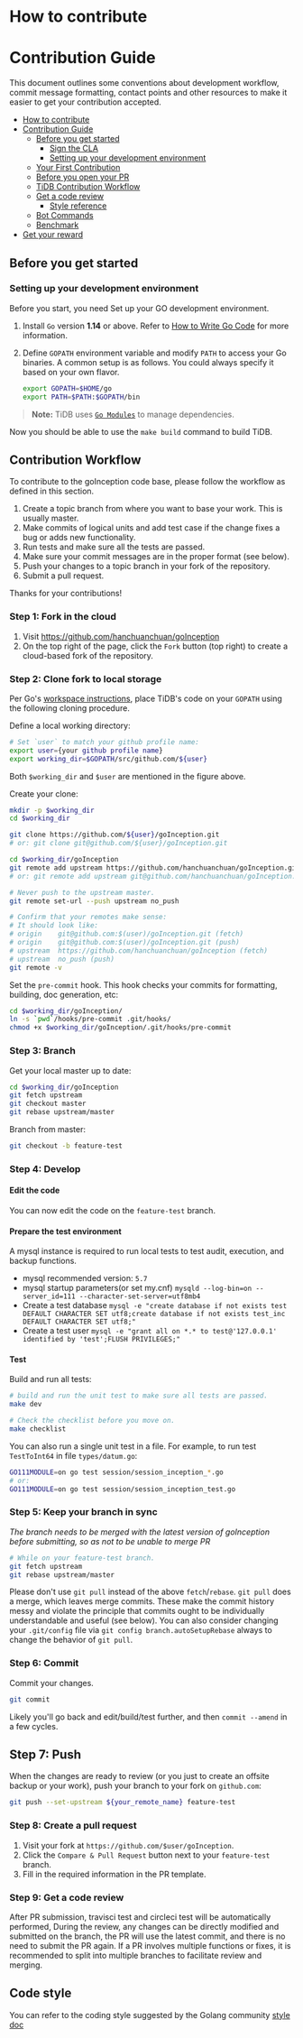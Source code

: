 # How to contribute

# Contribution Guide

This document outlines some conventions about development workflow, commit message formatting, contact points and other resources to make it easier to get your contribution accepted.

<!-- TOC -->

- [How to contribute](#how-to-contribute)
- [Contribution Guide](#contribution-guide)
    - [Before you get started](#before-you-get-started)
        - [Sign the CLA](#sign-the-cla)
        - [Setting up your development environment](#setting-up-your-development-environment)
    - [Your First Contribution](#your-first-contribution)
    - [Before you open your PR](#before-you-open-your-pr)
    - [TiDB Contribution Workflow](#tidb-contribution-workflow)
    - [Get a code review](#get-a-code-review)
        - [Style reference](#style-reference)
    - [Bot Commands](#bot-commands)
    - [Benchmark](#benchmark)
- [Get your reward](#get-your-reward)

<!-- /TOC -->

## Before you get started

<!-- ### Sign the CLA

Click the **Sign in with GitHub to agree** button to sign the CLA. See an example [here](https://cla-assistant.io/pingcap/tidb).

What is [CLA](https://en.wikipedia.org/wiki/Contributor_License_Agreement)? -->

### Setting up your development environment

Before you start, you need
Set up your GO development environment.

1. Install `Go` version **1.14** or above. Refer to [How to Write Go Code](http://golang.org/doc/code.html) for more information.
2. Define `GOPATH` environment variable and modify `PATH` to access your Go binaries. A common setup is as follows. You could always specify it based on your own flavor.

    ```sh
    export GOPATH=$HOME/go
    export PATH=$PATH:$GOPATH/bin
    ```

>**Note:** TiDB uses [`Go Modules`](https://github.com/golang/go/wiki/Modules)
to manage dependencies.

Now you should be able to use the `make build` command to build TiDB.

## Contribution Workflow

To contribute to the goInception code base, please follow the workflow as defined in this section.

1. Create a topic branch from where you want to base your work. This is usually master.
2. Make commits of logical units and add test case if the change fixes a bug or adds new functionality.
3. Run tests and make sure all the tests are passed.
4. Make sure your commit messages are in the proper format (see below).
5. Push your changes to a topic branch in your fork of the repository.
6. Submit a pull request.

Thanks for your contributions!


### Step 1: Fork in the cloud

1. Visit https://github.com/hanchuanchuan/goInception
2. On the top right of the page, click the `Fork` button (top right) to create
   a cloud-based fork of the repository.

### Step 2: Clone fork to local storage

Per Go's [workspace instructions](https://golang.org/doc/code.html#Workspaces),
place TiDB's code on your `GOPATH` using the following cloning procedure.

Define a local working directory:

```sh
# Set `user` to match your github profile name:
export user={your github profile name}
export working_dir=$GOPATH/src/github.com/${user}
```

Both `$working_dir` and `$user` are mentioned in the figure above.

Create your clone:

```sh
mkdir -p $working_dir
cd $working_dir

git clone https://github.com/${user}/goInception.git
# or: git clone git@github.com/${user}/goInception.git

cd $working_dir/goInception
git remote add upstream https://github.com/hanchuanchuan/goInception.git
# or: git remote add upstream git@github.com/hanchuanchuan/goInception.git

# Never push to the upstream master.
git remote set-url --push upstream no_push

# Confirm that your remotes make sense:
# It should look like:
# origin    git@github.com:$(user)/goInception.git (fetch)
# origin    git@github.com:$(user)/goInception.git (push)
# upstream  https://github.com/hanchuanchuan/goInception (fetch)
# upstream  no_push (push)
git remote -v
```

Set the `pre-commit` hook. This hook checks your commits for formatting,
building, doc generation, etc:

```sh
cd $working_dir/goInception/
ln -s `pwd`/hooks/pre-commit .git/hooks/
chmod +x $working_dir/goInception/.git/hooks/pre-commit
```

### Step 3: Branch

Get your local master up to date:

```sh
cd $working_dir/goInception
git fetch upstream
git checkout master
git rebase upstream/master
```

Branch from master:

```sh
git checkout -b feature-test
```

### Step 4: Develop

#### Edit the code

You can now edit the code on the `feature-test` branch.

#### Prepare the test environment

A mysql instance is required to run local tests to test audit, execution, and backup functions.

* mysql recommended version: `5.7`
* mysql startup parameters(or set my.cnf) `mysqld --log-bin=on --server_id=111 --character-set-server=utf8mb4`
* Create a test database `mysql -e "create database if not exists test DEFAULT CHARACTER SET utf8;create database if not exists test_inc DEFAULT CHARACTER SET utf8;"`
* Create a test user  `mysql -e "grant all on *.* to test@'127.0.0.1' identified by 'test';FLUSH PRIVILEGES;"`

#### Test

Build and run all tests:

```sh
# build and run the unit test to make sure all tests are passed.
make dev

# Check the checklist before you move on.
make checklist
```

You can also run a single unit test in a file. For example, to run test
`TestToInt64` in file `types/datum.go`:

```sh
GO111MODULE=on go test session/session_inception_*.go
# or:
GO111MODULE=on go test session/session_inception_test.go
```

### Step 5: Keep your branch in sync

*The branch needs to be merged with the latest version of goInception before submitting, so as not to be unable to merge PR*

```sh
# While on your feature-test branch.
git fetch upstream
git rebase upstream/master
```

Please don't use `git pull` instead of the above `fetch`/`rebase`. `git pull`
does a merge, which leaves merge commits. These make the commit history messy
and violate the principle that commits ought to be individually understandable
and useful (see below). You can also consider changing your `.git/config` file
via `git config branch.autoSetupRebase` always to change the behavior of `git pull`.

### Step 6: Commit

Commit your changes.

```sh
git commit
```

Likely you'll go back and edit/build/test further, and then `commit --amend` in a
few cycles.

## Step 7: Push

When the changes are ready to review (or you just to create an offsite backup
or your work), push your branch to your fork on `github.com`:

```sh
git push --set-upstream ${your_remote_name} feature-test
```

### Step 8: Create a pull request

1. Visit your fork at `https://github.com/$user/goInception`.
2. Click the `Compare & Pull Request` button next to your `feature-test` branch.
3. Fill in the required information in the PR template.

### Step 9: Get a code review

After PR submission, travisci test and circleci test will be automatically performed,
During the review, any changes can be directly modified and submitted on the branch, the PR will use the latest commit, and there is no need to submit the PR again.
If a PR involves multiple functions or fixes, it is recommended to split into multiple branches to facilitate review and merging.


## Code style

You can refer to the coding style suggested by the Golang community [style doc](https://github.com/golang/go/wiki/CodeReviewComments)
